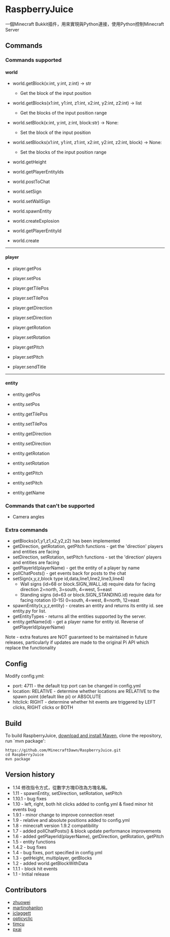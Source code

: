 # RaspberryJuice

一個Minecraft Bukkit插件，用來實現與Python連接，使用Python控制Minecraft Server

## Commands

### Commands supported

#### world
 - world.getBlock(x:int, y:int, z:int) -> str
   - Get the block of the input position
 
 - world.getBlocks(x1:int, y1:int, z1:int, x2:int, y2:int, z2:int) -> list
   - Get the blocks of the input position range
 
 - world.setBlock(x:int, y:int, z:int, block:str) -> None:
   - Set the block of the input position
 
 - world.setBlocks(x1:int, y1:int, z1:int, x2:int, y2:int, z2:int, block) -> None:
    - Set the blocks of the input position range
 
 - world.getHeight
 
 - world.getPlayerEntityIds
 
 - world.postToChat
 
 - world.setSign
 
 - world.setWallSign
 
 - world.spawnEntity
 
 - world.createExplosion
 
 - world.getPlayerEntityId
 
 - world.create
 
 ---
 
#### player
 - player.getPos
 
 - player.setPos
 
 - player.getTilePos
 
 - player.setTilePos
 
 - player.getDirection
 
 - player.setDirection
 
 - player.getRotation
 
 - player.setRotation
 
 - player.getPitch
 
 - player.setPitch
 
 - player.sendTitle
 
 ---
 
#### entity
 - entity.getPos
   
 - entity.setPos
 
 - entity.getTilePos
 
 - entity.setTilePos
 
 - entity.getDirection
 
 - entity.setDirection
 
 - entity.getRotation
 
 - entity.setRotation
 
 - entity.getPitch
 
 - entity.setPitch
 
 - entity.getName
 

### Commands that can't be supported

 - Camera angles

### Extra commands

 - getBlocks(x1,y1,z1,x2,y2,z2) has been implemented
 - getDirection, getRotation, getPitch functions - get the 'direction' players and entities are facing
 - setDirection, setRotation, setPitch functions - set the 'direction' players and entities are facing
 - getPlayerId(playerName) - get the entity of a player by name
 - pollChatPosts() - get events back for posts to the chat
 - setSign(x,y,z,block type id,data,line1,line2,line3,line4)
   - Wall signs (id=68 or block.SIGN_WALL.id) require data for facing direction 2=north, 3=south, 4=west, 5=east
   - Standing signs (id=63 or block.SIGN_STANDING.id) require data for facing rotation (0-15) 0=south, 4=west, 8=north, 12=east
 - spawnEntity(x,y,z,entity) - creates an entity and returns its entity id. see entity.py for list.
 - getEntityTypes - returns all the entities supported by the server.
 - entity.getName(id) - get a player name for entity id. Reverse of getPlayerId(playerName)

Note - extra features are NOT guaranteed to be maintained in future releases, particularly if updates are made to the original Pi API which replace the functionality

## Config

Modify config.yml:

 - port: 4711 - the default tcp port can be changed in config.yml
 - location: RELATIVE - determine whether locations are RELATIVE to the spawn point (default like pi) or ABSOLUTE
 - hitclick: RIGHT - determine whether hit events are triggered by LEFT clicks, RIGHT clicks or BOTH 

## Build

To build RaspberryJuice, [download and install Maven](https://maven.apache.org/install.html), clone the repository, run `mvn package':

```
https://github.com/MinecraftDawn/RaspberryJuice.git
cd RaspberryJuice
mvn package
```

## Version history

 - 1.14 修改指令方式，從數字方塊ID改為方塊名稱。
 - 1.11 - spawnEntity, setDirection, setRotation, setPitch
 - 1.10.1 - bug fixes
 - 1.10 - left, right, both hit clicks added to config.yml & fixed minor hit events bug
 - 1.9.1 - minor change to improve connection reset
 - 1.9 - relative and absolute positions added to config.yml
 - 1.8 - minecraft version 1.9.2 compatibility
 - 1.7 - added pollChatPosts() & block update performance improvements
 - 1.6 - added getPlayerId(playerName), getDirection, getRotation, getPitch
 - 1.5 - entity functions
 - 1.4.2 - bug fixes
 - 1.4 - bug fixes, port specified in config.yml
 - 1.3 - getHeight, multiplayer, getBlocks
 - 1.2 - added world.getBlockWithData
 - 1.1.1 - block hit events
 - 1.1 - Initial release

## Contributors

 - [zhuowei](https://github.com/zhuowei)
 - [martinohanlon](https://github.com/martinohanlon)
 - [jclaggett](https://github.com/jclaggett)
 - [opticyclic](https://github.com/opticyclic)
 - [timcu](https://www.triptera.com.au/wordpress/)
 - [pxai](https://github.com/pxai)
